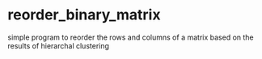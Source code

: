 # reorder_binary_matrix
simple program to reorder the rows and columns of a matrix based on the results of hierarchal clustering
